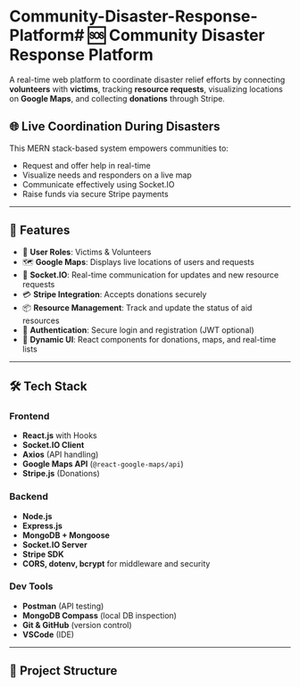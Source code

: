 # Community-Disaster-Response-Platform# 🆘 Community Disaster Response Platform

A real-time web platform to coordinate disaster relief efforts by connecting **volunteers** with **victims**, tracking **resource requests**, visualizing locations on **Google Maps**, and collecting **donations** through Stripe.

## 🌐 Live Coordination During Disasters

This MERN stack-based system empowers communities to:

- Request and offer help in real-time
- Visualize needs and responders on a live map
- Communicate effectively using Socket.IO
- Raise funds via secure Stripe payments

---

## 🚀 Features

- 👥 **User Roles**: Victims & Volunteers
- 🗺️ **Google Maps**: Displays live locations of users and requests
- 📡 **Socket.IO**: Real-time communication for updates and new resource requests
- 💳 **Stripe Integration**: Accepts donations securely
- 📦 **Resource Management**: Track and update the status of aid resources
- 🔐 **Authentication**: Secure login and registration (JWT optional)
- 🔄 **Dynamic UI**: React components for donations, maps, and real-time lists

---

## 🛠️ Tech Stack

### Frontend
- **React.js** with Hooks
- **Socket.IO Client**
- **Axios** (API handling)
- **Google Maps API** (`@react-google-maps/api`)
- **Stripe.js** (Donations)

### Backend
- **Node.js**
- **Express.js**
- **MongoDB + Mongoose**
- **Socket.IO Server**
- **Stripe SDK**
- **CORS, dotenv, bcrypt** for middleware and security

### Dev Tools
- **Postman** (API testing)
- **MongoDB Compass** (local DB inspection)
- **Git & GitHub** (version control)
- **VSCode** (IDE)

---

## 🧱 Project Structure

